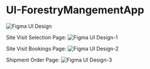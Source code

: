 # UI-ForestryMangementApp

![Figma UI Design](https://github.com/user-attachments/assets/055b2dc0-d571-4d2a-a735-783cdea618d7)

Site Visit Selection Page:
![Figma UI Design-1](https://github.com/user-attachments/assets/ee41acf9-f633-47ff-a64b-5b261df1dd59)

Site Visit Bookings Page:
![Figma UI Design-2](https://github.com/user-attachments/assets/639bfd7e-a760-4192-b4e7-93998534cec5)

Shipment Order Page:
![Figma UI Design-3](https://github.com/user-attachments/assets/606c44fe-45e8-42d8-8789-58f38052d0a6)

